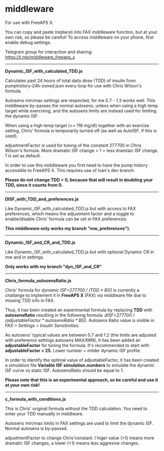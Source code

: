 # middleware
For use with FreeAPS X.

You can copy and paste (replace) into FAX middleware function, but at your own risk, so please be careful!
To access middleware on your phone, first enable debug settings.

Telegram group for interaction and sharing:
https://t.me/middleware_freeaps_x


---------------------------------------
<B>Dynamic_ISF_with_calculated_TDD.js </B>

Calculates past 24 hours of total daily dose (TDD) of insulin from pumphistory-24h-zoned.json every loop for use with Chris Wilson's formula. 

Autosens min/max settings are respected, for me 0.7 - 1.3 works well. This middleware by-passes the normal autosens, unless when using a high temp target while exercising, and the autosens limits are instead used for limiting the dynamic ISF. 

When using a high temp target (>= 118 mg/dl) together with an exercise setting, Chris' formula is temporarily turned off (as well as AutoISF, if this is used). 

adjustmentFactor is used for tuning of the constant 277700 in Chris Wilson's formula. More  dramatic ISF change > 1 > less dramtaic ISF change. 1 is set as default. 

In order to use this middleware you first need to have the pump history accessible to FreeAPS X. This requires use of Ivan's dev branch.

<B>Please do not change TDD = 0, because that will result in doubling your TDD, since it counts from 0. </B>


---------------------------------------                                                                                                           
<B>DISF_with_TDD_and_preferences.js </B>

Like Dynamic_ISF_with_calculated_TDD.js but with access to FAX preferences, which means the adjustment factor and a toggle to enable/disable Chris' formula can be set in FAX preferences.
  
<B>This middleware only works my branch "mw_preferences"). </B>
  
---------------------------------------
<B>Dynamic_ISF_and_CR_and_TDD.js </B>

Like Dynamic_ISF_with_calculated_TDD.js but with optional Dynamic CR in mw and in settings. 

<B>Only works with my branch "dyn_ISF_and_CR" </B>
  
--------------------------------------- 
<B>Chris_formula_autosensRatio.js </B>

Chris' formula for <I>dynamic ISF=277700 / (TDD * BG)</I> is currently a challange to implement it in <B>FreeAPS X</B> (FAX) via middlware file due to missing TDD info in FAX.

Thus, it has been created an experimental formula by replacing <B>TDD</B> with <B>autosensRatio</B> resulting in the following formula: <I>dISF=277700 / (adjustableFactor * autosensRatio * BG)</I>. Autosens Ratio value is visible in <I>FAX > Settings > Insulin Sensitivities</I>. 

As autosens' typical values are between 0.7 and 1.2 (the limits are adjusted with preference settings autosens MAX/MIN), it has been added an <B>adjustableFactor</B> for tuning the formula. It's recommended to start with <B>adjustableFactor = 25</B>. Lower number = milder dynamic ISF profile.

In order to identify the optimal value of adjustableFactor, it has been created a simulation file <B>Variable ISF simulation.numbers</B> to simulate the dynamic ISF curve vs static ISF. AutosensRatio should be equal to 1. 

<B>Please note that this is an experimental approach, so be careful and use it at your own risk!</B>

---------------------------------------
<B>c_formula_with_conditions.js </B> 
  
 This is Chris' original formula without the TDD calculation. You need to enter your TDD manually in middlware. 
  
 Autosens min/max limits in FAX settings are used to limit the dynamic ISF. Normal autosens is by-passed.
 
 adjustmentFactor to change Chris'constant. I higer value (>1) means more dramatic ISF changes, a lower (<1) means less aggresive changes. 
                                                                                                             

